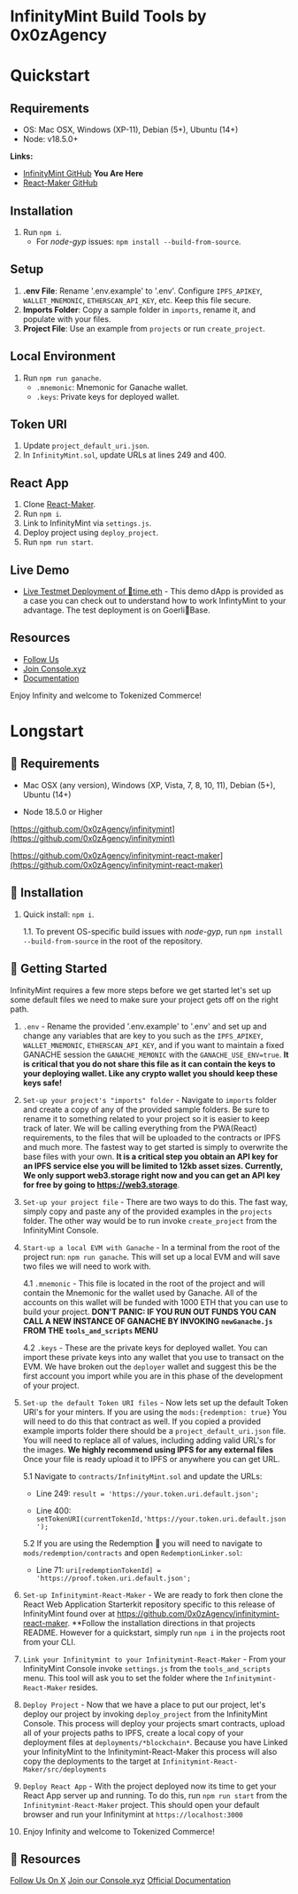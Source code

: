 # InfinityMint Build Tools by 0x0zAgency

# Quickstart
## Requirements
- OS: Mac OSX, Windows (XP-11), Debian (5+), Ubuntu (14+)
- Node: v18.5.0+

**Links:**
- [InfinityMint GitHub](https://github.com/0x0zAgency/infinitymint) **You Are Here**
- [React-Maker GitHub](https://github.com/0x0zAgency/infinitymint-react-maker)

## Installation
1. Run `npm i`.
   - For _node-gyp_ issues: `npm install --build-from-source`.

## Setup
1. **.env File**: Rename '.env.example' to '.env'. Configure `IPFS_APIKEY`, `WALLET_MNEMONIC`, `ETHERSCAN_API_KEY`, etc. Keep this file secure.
2. **Imports Folder**: Copy a sample folder in `imports`, rename it, and populate with your files.
3. **Project File**: Use an example from `projects` or run `create_project`.

## Local Environment
1. Run `npm run ganache`.
   - `.mnemonic`: Mnemonic for Ganache wallet.
   - `.keys`: Private keys for deployed wallet.

## Token URI
1. Update `project_default_uri.json`.
2. In `InfinityMint.sol`, update URLs at lines 249 and 400.

## React App
1. Clone [React-Maker](https://github.com/0x0zAgency/infinitymint-react-maker).
2. Run `npm i`.
3. Link to InfinityMint via `settings.js`.
4. Deploy project using `deploy_project`.
5. Run `npm run start`.

## Live Demo
- [Live Testmet Deployment of 🥳time.eth](https://partytime.infinitymint.app/) - This demo dApp is provided as a case you can check out to understand how to work InfintyMint to your advantage. The test deployment is on Goerli🔵Base.

## Resources
- [Follow Us](https://x.com/0x0zAgency)
- [Join Console.xyz](https://app.console.xyz/c/0x0zagency)
- [Documentation](./DEFAULT_README.md)

Enjoy Infinity and welcome to Tokenized Commerce!

# Longstart

## 🗿 Requirements

-   Mac OSX (any version), Windows (XP, Vista, 7, 8, 10, 11), Debian (5+), Ubuntu (14+)

-   Node 18.5.0 or Higher

[https://github.com/0x0zAgency/infinitymint](https://github.com/0x0zAgency/infinitymint)

[https://github.com/0x0zAgency/infinitymint-react-maker](https://github.com/0x0zAgency/infinitymint-react-maker)

## 🗿 Installation

1. Quick install: `npm i`. 

   1.1. To prevent OS-specific build issues with _node-gyp_, run `npm install --build-from-source` in the root of the repository.


## 🗿 Getting Started

InfinityMint requires a few more steps before we get started let's set up some default files we need to make sure your project gets off on the right path.

1. `.env` - Rename the provided '.env.example' to '.env' and set up and change any variables that are key to you such as the `IPFS_APIKEY`, `WALLET_MNEMONIC`, `ETHERSCAN_API_KEY`, and if you want to maintain a fixed GANACHE session the `GANACHE_MEMONIC` with the `GANACHE_USE_ENV=true`. **It is critical that you do not share this file as it can contain the keys to your deploying wallet. Like any crypto wallet you should keep these keys safe!**

2. `Set-up your project's "imports" folder` - Navigate to `imports` folder and create a copy of any of the provided sample folders. Be sure to rename it to something related to your project so it is easier to keep track of later. We will be calling everything from the PWA(React) requirements, to the files that will be uploaded to the contracts or IPFS and much more. The fastest way to get started is simply to overwrite the base files with your own. **It is a critical step you obtain an API key for an IPFS service else you will be limited to 12kb asset sizes. Currently, We only support web3.storage right now and you can get an API key for free by going to https://web3.storage**.

3. `Set-up your project file` - There are two ways to do this. The fast way, simply copy and paste any of the provided examples in the `projects` folder. The other way would be to run invoke `create_project` from the InfinityMint Console.

4. `Start-up a local EVM with Ganache` - In a terminal from the root of the project run: `npm run ganache`. This will set up a local EVM and will save two files we will need to work with.
   
   4.1 `.mnemonic` - This file is located in the root of the project and will contain the Mnemonic for the wallet used by Ganache. All of the accounts on this wallet will be funded with 1000 ETH that you can use to build your project. **DON'T PANIC: IF YOU RUN OUT FUNDS YOU CAN CALL A NEW INSTANCE OF GANACHE BY INVOKING `newGanache.js` FROM THE `tools_and_scripts` MENU**

   4.2 `.keys` - These are the private keys for deployed wallet. You can import these private keys into any wallet that you use to transact on the EVM. We have broken out the `deployer` wallet and suggest this be the first account you import while you are in this phase of the development of your project.

5. `Set-up the default Token URI files` - Now lets set up the default Token URI's for your minters. If you are using the `mods:{redemption: true}` You will need to do this that contract as well. If you copied a provided example imports folder there should be a `project_default_uri.json` file. You will need to replace all of values, including adding valid URL's for the images. **We highly recommend using IPFS for any external files** Once your file is ready upload it to IPFS or anywhere you can get URL. 

   5.1 Navigate to `contracts/InfinityMint.sol` and update the URLs:

      - Line 249: `result = 'https://your.token.uri.default.json';`

      - Line 400: `setTokenURI(currentTokenId,'https://your.token.uri.default.json');`

   5.2 If you are using the Redemption 💎 you will need to navigate to `mods/redemption/contracts` and open `RedemptionLinker.sol`:

      - Line 71: `uri[redemptionTokenId] = 'https://proof.token.uri.default.json';`

6. `Set-up Infinitymint-React-Maker` - We are ready to fork then clone the React Web Application Starterkit repository specific to this release of InfinityMint found over at https://github.com/0x0zAgency/infinitymint-react-maker. **Follow the installation directions in that projects README. However for a quickstart, simply run `npm i` in the projects root from your CLI.

7. `Link your Infinitymint to your Infinitymint-React-Maker` - From your InfinityMint Console invoke `settings.js` from the `tools_and_scripts` menu. This tool will ask you to set the folder where the `Infinitymint-React-Maker` resides.

8. `Deploy Project` - Now that we have a place to put our project, let's deploy our project by invoking `deploy_project` from the InfinityMint Console. This process will deploy your projects smart contracts, upload all of your projects paths to IPFS, create a local copy of your deployment files at `deployments/*blockchain*`. Because you have Linked your InfinityMint to the Infinitymint-React-Maker this process will also copy the deployments to the target at `Infinitymint-React-Maker/src/deployments`

9. `Deploy React App` - With the project deployed now its time to get your React App server up and running. To do this, run `npm run start` from the `Infinitymint-React-Maker` project. This should open your default browser and run your Infinitymint at `https://localhost:3000`

10. Enjoy Infinity and welcome to Tokenized Commerce!

## 🗿 Resources

[Follow Us On X](https://x.com/0x0zAgency)
[Join our Console.xyz](https://app.console.xyz/c/0x0zagency)
[Official Documentation](./DEFAULT_README.md)